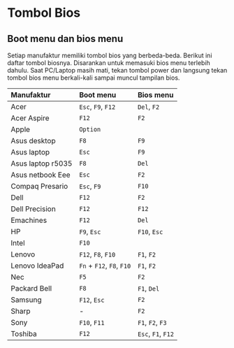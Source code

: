 # Tombol Bios

## Boot menu dan bios menu

Setiap manufaktur memiliki tombol bios yang berbeda-beda. Berikut ini daftar tombol biosnya. Disarankan untuk memasuki bios menu terlebih dahulu. Saat PC/Laptop masih mati, tekan tombol power dan langsung tekan tombol bios menu berkali-kali sampai muncul tampilan bios.

| Manufaktur        | Boot menu                 | Bios menu          |
| :---------------- | :------------------------ | :----------------- |
| Acer              | `Esc`, `F9`, `F12`        | `Del`, `F2`        |
| Acer Aspire       | `F12`                     | `F2`               |
| Apple             | `Option`                  |
| Asus desktop      | `F8`                      | `F9`               |
| Asus laptop       | `Esc`                     | `F9`               |
| Asus laptop r5035 | `F8`                      | `Del`              |
| Asus netbook Eee  | `Esc`                     | `F2`               |
| Compaq Presario   | `Esc`, `F9`               | `F10`              |
| Dell              | `F12`                     | `F2`               |
| Dell Precision    | `F12`                     | `F12`              |
| Emachines         | `F12`                     | `Del`              |
| HP                | `F9`, `Esc`               | `F10`, `Esc`       |
| Intel             | `F10`                     |
| Lenovo            | `F12`, `F8`, `F10`        | `F1`, `F2`         |
| Lenovo IdeaPad    | `Fn` + `F12`, `F8`, `F10` | `F1`, `F2`         |
| Nec               | `F5`                      | `F2`               |
| Packard Bell      | `F8`                      | `F1`, `Del`        |
| Samsung           | `F12`, `Esc`              | `F2`               |
| Sharp             | -                         | `F2`               |
| Sony              | `F10`, `F11`              | `F1`, `F2`, `F3`   |
| Toshiba           | `F12`                     | `Esc`, `F1`, `F12` |
